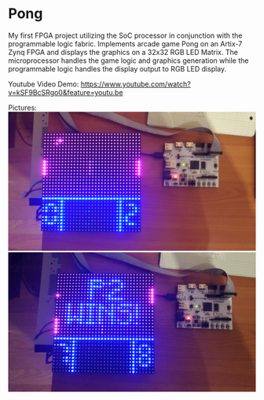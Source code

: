 # Pong

My first FPGA project utilizing the SoC processor in conjunction with the programmable logic fabric.
Implements arcade game Pong on an Artix-7 Zynq FPGA and displays the graphics on a 32x32 RGB LED Matrix.
The microprocessor handles the game logic and graphics generation while the programmable logic handles the display output to RGB LED display.

Youtube Video Demo: https://www.youtube.com/watch?v=kSF9BcSRgo0&feature=youtu.be

Pictures:
![Screenshot](picture_1.jpg)
![Screenshot](picture_0.jpg)
